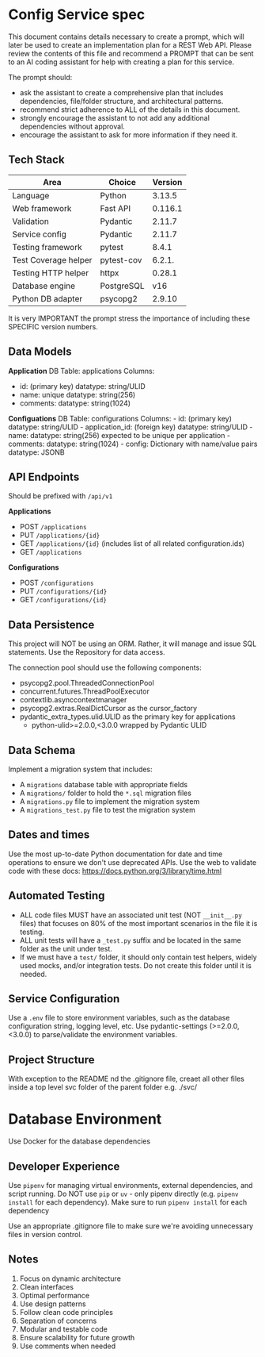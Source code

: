 # Config Service spec

This document contains details necessary to create a prompt, which will later be used to create an implementation plan for a REST Web API. Please review the contents of this file and recommend a PROMPT that can be sent to an AI coding assistant for help with creating a plan for this service. 

The prompt should:
- ask the assistant to create a comprehensive plan that includes dependencies, file/folder structure, and architectural patterns.
- recommend strict adherence to ALL of the details in this document.
- strongly encourage the assistant to not add any additional dependencies without approval.
- encourage the assistant to ask for more information if they need it.

## Tech Stack

| Area                 | Choice     | Version |
|----------------------|------------|---------|
| Language             | Python     | 3.13.5  |
| Web framework        | Fast API   | 0.116.1 |
| Validation           | Pydantic   | 2.11.7  |
| Service config       | Pydantic   | 2.11.7  |
| Testing framework    | pytest     | 8.4.1   |
| Test Coverage helper | pytest-cov | 6.2.1.  |
| Testing HTTP helper  | httpx      | 0.28.1  |
| Database engine      | PostgreSQL | v16     |
| Python DB adapter    | psycopg2   | 2.9.10  |

It is very IMPORTANT the prompt stress the importance of including these SPECIFIC version numbers.

## Data Models

**Application**
DB Table: applications
Columns:
  - id: (primary key) datatype: string/ULID
  - name: unique datatype: string(256)
  - comments: datatype: string(1024)

**Configuations**
DB Table: configurations
Columns:
    - id: (primary key) datatype: string/ULID
    - application_id: (foreign key) datatype: string/ULID
    - name: datatype: string(256) expected to be unique per application
    - comments: datatype: string(1024)
    - config: Dictionary with name/value pairs datatype: JSONB 

## API Endpoints

Should be prefixed with `/api/v1`

**Applications**
  - POST `/applications`
  - PUT `/applications/{id}`
  - GET `/applications/{id}` (includes list of all related configuration.ids)
  - GET `/applications`

**Configurations**
  - POST `/configurations`
  - PUT `/configurations/{id}`
  - GET `/configurations/{id}`

## Data Persistence

This project will NOT be using an ORM. Rather, it will manage and issue SQL statements. Use the Repository for data access.

The connection pool should use the following components:
- psycopg2.pool.ThreadedConnectionPool
- concurrent.futures.ThreadPoolExecutor
- contextlib.asynccontextmanager
- psycopg2.extras.RealDictCursor as the cursor_factory
- pydantic_extra_types.ulid.ULID as the primary key for applications
  - python-ulid>=2.0.0,<3.0.0 wrapped by Pydantic ULID

## Data Schema

Implement a migration system that includes:
- A `migrations` database table with appropriate fields
- A `migrations/` folder to hold the `*.sql` migration files
- A `migrations.py` file to implement the migration system
- A `migrations_test.py` file to test the migration system

## Dates and times

Use the most up-to-date Python documentation for date and time operations to ensure we don't use deprecated APIs. Use the web to validate code with these docs: https://docs.python.org/3/library/time.html

## Automated Testing

- ALL code files MUST have an associated unit test (NOT `__init__.py` files) that focuses on 80% of the most important scenarios in the file it is testing.
- ALL unit tests will have a `_test.py` suffix and be located in the same folder as the unit under test.
- If we must have a `test/` folder, it should only contain test helpers, widely used mocks, and/or integration tests. Do not create this folder until it is needed.

## Service Configuration

Use a `.env` file to store environment variables, such as the database configuration string, logging level, etc. Use pydantic-settings (>=2.0.0,<3.0.0) to parse/validate the environment variables.

## Project Structure

With exception to the README nd the .gitignore file, creaet all other files inside a top level svc folder of the parent folder e.g. ./svc/

# Database Environment

Use Docker for the database dependencies

## Developer Experience

Use `pipenv` for managing virtual environments, external dependencies, and script running. Do NOT use `pip` or `uv` - only pipenv directly (e.g. `pipenv install` for each dependency). Make sure to run `pipenv install` for each dependency

Use an appropriate .gitignore file to make sure we're avoiding unnecessary files in version control.

## Notes

1. Focus on dynamic architecture
2. Clean interfaces
3. Optimal performance
4. Use design patterns
5. Follow clean code principles
6. Separation of concerns
7. Modular and testable code
8. Ensure scalability for future growth
9. Use comments when needed

